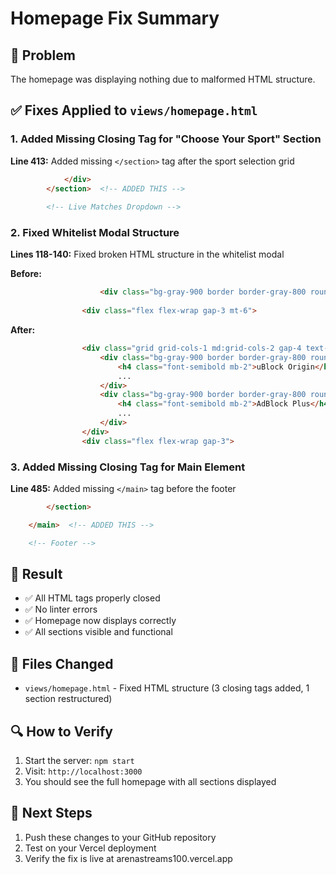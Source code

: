 # Homepage Fix Summary

## 🐛 Problem
The homepage was displaying nothing due to malformed HTML structure.

## ✅ Fixes Applied to `views/homepage.html`

### 1. Added Missing Closing Tag for "Choose Your Sport" Section
**Line 413:** Added missing `</section>` tag after the sport selection grid

```html
            </div>
        </section>  <!-- ADDED THIS -->
        
        <!-- Live Matches Dropdown -->
```

### 2. Fixed Whitelist Modal Structure
**Lines 118-140:** Fixed broken HTML structure in the whitelist modal

**Before:**
```html
                    <div class="bg-gray-900 border border-gray-800 rounded-lg p-4">
                        
                <div class="flex flex-wrap gap-3 mt-6">
```

**After:**
```html
                <div class="grid grid-cols-1 md:grid-cols-2 gap-4 text-sm text-gray-300 mb-4">
                    <div class="bg-gray-900 border border-gray-800 rounded-lg p-4">
                        <h4 class="font-semibold mb-2">uBlock Origin</h4>
                        ...
                    </div>
                    <div class="bg-gray-900 border border-gray-800 rounded-lg p-4">
                        <h4 class="font-semibold mb-2">AdBlock Plus</h4>
                        ...
                    </div>
                </div>
                <div class="flex flex-wrap gap-3">
```

### 3. Added Missing Closing Tag for Main Element
**Line 485:** Added missing `</main>` tag before the footer

```html
        </section>

    </main>  <!-- ADDED THIS -->

    <!-- Footer -->
```

## 🎯 Result
- ✅ All HTML tags properly closed
- ✅ No linter errors
- ✅ Homepage now displays correctly
- ✅ All sections visible and functional

## 📝 Files Changed
- `views/homepage.html` - Fixed HTML structure (3 closing tags added, 1 section restructured)

## 🔍 How to Verify
1. Start the server: `npm start`
2. Visit: `http://localhost:3000`
3. You should see the full homepage with all sections displayed

## 🚀 Next Steps
1. Push these changes to your GitHub repository
2. Test on your Vercel deployment
3. Verify the fix is live at arenastreams100.vercel.app


